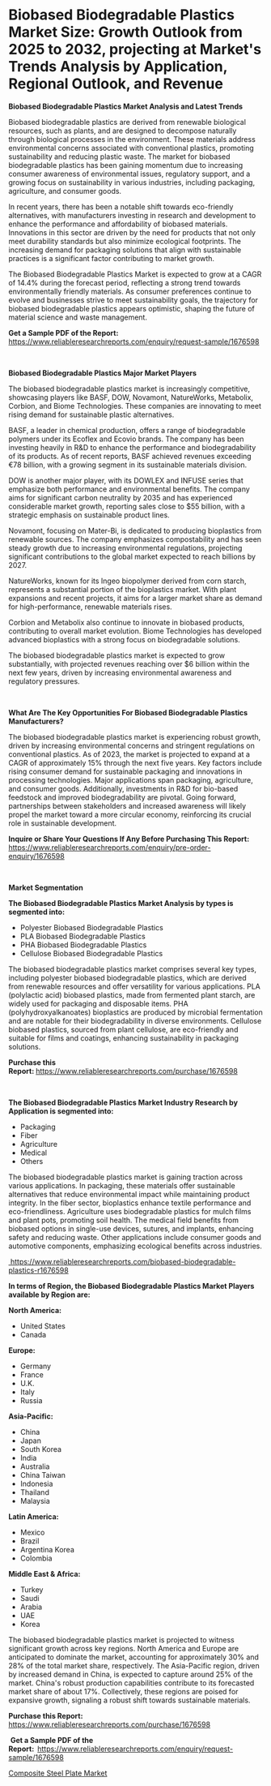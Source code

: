 <p><h1>Biobased Biodegradable Plastics Market Size: Growth Outlook from 2025 to 2032, projecting at Market's Trends Analysis by Application, Regional Outlook, and Revenue</h1></p><p><strong>Biobased Biodegradable Plastics Market Analysis and Latest Trends</strong></p>
<p><p>Biobased biodegradable plastics are derived from renewable biological resources, such as plants, and are designed to decompose naturally through biological processes in the environment. These materials address environmental concerns associated with conventional plastics, promoting sustainability and reducing plastic waste. The market for biobased biodegradable plastics has been gaining momentum due to increasing consumer awareness of environmental issues, regulatory support, and a growing focus on sustainability in various industries, including packaging, agriculture, and consumer goods.</p><p>In recent years, there has been a notable shift towards eco-friendly alternatives, with manufacturers investing in research and development to enhance the performance and affordability of biobased materials. Innovations in this sector are driven by the need for products that not only meet durability standards but also minimize ecological footprints. The increasing demand for packaging solutions that align with sustainable practices is a significant factor contributing to market growth.</p><p>The Biobased Biodegradable Plastics Market is expected to grow at a CAGR of 14.4% during the forecast period, reflecting a strong trend towards environmentally friendly materials. As consumer preferences continue to evolve and businesses strive to meet sustainability goals, the trajectory for biobased biodegradable plastics appears optimistic, shaping the future of material science and waste management.</p></p>
<p><strong>Get a Sample PDF of the Report:&nbsp;</strong> <a href="https://www.reliableresearchreports.com/enquiry/request-sample/1676598?utm_campaign=1720&utm_medium=2&utm_source=Github&utm_content=ia&utm_term=01042025&utm_id=biobased-biodegradable-plastics">https://www.reliableresearchreports.com/enquiry/request-sample/1676598</a></p>
<p>&nbsp;</p>
<p><strong>Biobased Biodegradable Plastics Major Market Players</strong></p>
<p><p>The biobased biodegradable plastics market is increasingly competitive, showcasing players like BASF, DOW, Novamont, NatureWorks, Metabolix, Corbion, and Biome Technologies. These companies are innovating to meet rising demand for sustainable plastic alternatives.</p><p>BASF, a leader in chemical production, offers a range of biodegradable polymers under its Ecoflex and Ecovio brands. The company has been investing heavily in R&D to enhance the performance and biodegradability of its products. As of recent reports, BASF achieved revenues exceeding €78 billion, with a growing segment in its sustainable materials division.</p><p>DOW is another major player, with its DOWLEX and INFUSE series that emphasize both performance and environmental benefits. The company aims for significant carbon neutrality by 2035 and has experienced considerable market growth, reporting sales close to $55 billion, with a strategic emphasis on sustainable product lines.</p><p>Novamont, focusing on Mater-Bi, is dedicated to producing bioplastics from renewable sources. The company emphasizes compostability and has seen steady growth due to increasing environmental regulations, projecting significant contributions to the global market expected to reach billions by 2027.</p><p>NatureWorks, known for its Ingeo biopolymer derived from corn starch, represents a substantial portion of the bioplastics market. With plant expansions and recent projects, it aims for a larger market share as demand for high-performance, renewable materials rises.</p><p>Corbion and Metabolix also continue to innovate in biobased products, contributing to overall market evolution. Biome Technologies has developed advanced bioplastics with a strong focus on biodegradable solutions. </p><p>The biobased biodegradable plastics market is expected to grow substantially, with projected revenues reaching over $6 billion within the next few years, driven by increasing environmental awareness and regulatory pressures.</p></p>
<p>&nbsp;</p>
<p><strong>What Are The Key Opportunities For Biobased Biodegradable Plastics Manufacturers?</strong></p>
<p><p>The biobased biodegradable plastics market is experiencing robust growth, driven by increasing environmental concerns and stringent regulations on conventional plastics. As of 2023, the market is projected to expand at a CAGR of approximately 15% through the next five years. Key factors include rising consumer demand for sustainable packaging and innovations in processing technologies. Major applications span packaging, agriculture, and consumer goods. Additionally, investments in R&D for bio-based feedstock and improved biodegradability are pivotal. Going forward, partnerships between stakeholders and increased awareness will likely propel the market toward a more circular economy, reinforcing its crucial role in sustainable development.</p></p>
<p><strong>Inquire or Share Your Questions If Any Before Purchasing This Report:</strong> <a href="https://www.reliableresearchreports.com/enquiry/pre-order-enquiry/1676598?utm_campaign=1720&utm_medium=2&utm_source=Github&utm_content=ia&utm_term=01042025&utm_id=biobased-biodegradable-plastics">https://www.reliableresearchreports.com/enquiry/pre-order-enquiry/1676598</a></p>
<p>&nbsp;</p>
<p><strong>Market Segmentation</strong></p>
<p><strong>The Biobased Biodegradable Plastics Market Analysis by types is segmented into:</strong></p>
<p><ul><li>Polyester Biobased Biodegradable Plastics</li><li>PLA Biobased Biodegradable Plastics</li><li>PHA Biobased Biodegradable Plastics</li><li>Cellulose Biobased Biodegradable Plastics</li></ul></p>
<p><p>The biobased biodegradable plastics market comprises several key types, including polyester biobased biodegradable plastics, which are derived from renewable resources and offer versatility for various applications. PLA (polylactic acid) biobased plastics, made from fermented plant starch, are widely used for packaging and disposable items. PHA (polyhydroxyalkanoates) bioplastics are produced by microbial fermentation and are notable for their biodegradability in diverse environments. Cellulose biobased plastics, sourced from plant cellulose, are eco-friendly and suitable for films and coatings, enhancing sustainability in packaging solutions.</p></p>
<p><strong>Purchase this Report:&nbsp;</strong><a href="https://www.reliableresearchreports.com/purchase/1676598?utm_campaign=1720&utm_medium=2&utm_source=Github&utm_content=ia&utm_term=01042025&utm_id=biobased-biodegradable-plastics">https://www.reliableresearchreports.com/purchase/1676598</a></p>
<p>&nbsp;</p>
<p><strong>The Biobased Biodegradable Plastics Market Industry Research by Application is segmented into:</strong></p>
<p><ul><li>Packaging</li><li>Fiber</li><li>Agriculture</li><li>Medical</li><li>Others</li></ul></p>
<p><p>The biobased biodegradable plastics market is gaining traction across various applications. In packaging, these materials offer sustainable alternatives that reduce environmental impact while maintaining product integrity. In the fiber sector, bioplastics enhance textile performance and eco-friendliness. Agriculture uses biodegradable plastics for mulch films and plant pots, promoting soil health. The medical field benefits from biobased options in single-use devices, sutures, and implants, enhancing safety and reducing waste. Other applications include consumer goods and automotive components, emphasizing ecological benefits across industries.</p></p>
<p><a href="https://www.reliableresearchreports.com/biobased-biodegradable-plastics-r1676598?utm_campaign=1720&utm_medium=2&utm_source=Github&utm_content=ia&utm_term=01042025&utm_id=biobased-biodegradable-plastics">&nbsp;https://www.reliableresearchreports.com/biobased-biodegradable-plastics-r1676598</a></p>
<p><strong>In terms of Region, the Biobased Biodegradable Plastics Market Players available by Region are:</strong></p>
<p>
    <p> <strong> North America: </strong>
        <ul>
            <li>United States</li>
            <li>Canada</li>
        </ul>
        </p> 
    <p> <strong> Europe: </strong>
        <ul>
            <li>Germany</li>
            <li>France</li>
            <li>U.K.</li>
            <li>Italy</li>
            <li>Russia</li>
        </ul>
        </p> 
    <p> <strong> Asia-Pacific: </strong>
        <ul>
            <li>China</li>
            <li>Japan</li>
            <li>South Korea</li>
            <li>India</li>
            <li>Australia</li>
            <li>China Taiwan</li>
            <li>Indonesia</li>
            <li>Thailand</li>
            <li>Malaysia</li>
        </ul>
        </p> 
    <p> <strong> Latin America: </strong>
        <ul>
            <li>Mexico</li>
            <li>Brazil</li>
            <li>Argentina Korea</li>
            <li>Colombia</li>
        </ul>
        </p> 
    <p> <strong> Middle East & Africa: </strong>
        <ul>
            <li>Turkey</li>
            <li>Saudi</li>
            <li>Arabia</li>
            <li>UAE</li>
            <li>Korea</li>
        </ul>
    </p>
    </p>
<p><p>The biobased biodegradable plastics market is projected to witness significant growth across key regions. North America and Europe are anticipated to dominate the market, accounting for approximately 30% and 28% of the total market share, respectively. The Asia-Pacific region, driven by increased demand in China, is expected to capture around 25% of the market. China's robust production capabilities contribute to its forecasted market share of about 17%. Collectively, these regions are poised for expansive growth, signaling a robust shift towards sustainable materials.</p></p>
<p><strong>Purchase this Report: </strong><a href="https://www.reliableresearchreports.com/purchase/1676598?utm_campaign=1720&utm_medium=2&utm_source=Github&utm_content=ia&utm_term=01042025&utm_id=biobased-biodegradable-plastics">https://www.reliableresearchreports.com/purchase/1676598</a></p>
<p>&nbsp;<strong>Get a Sample PDF of the Report:&nbsp;&nbsp;</strong><a href="https://www.reliableresearchreports.com/enquiry/request-sample/1676598?utm_campaign=1720&utm_medium=2&utm_source=Github&utm_content=ia&utm_term=01042025&utm_id=biobased-biodegradable-plastics">https://www.reliableresearchreports.com/enquiry/request-sample/1676598</a></p>
<p><strong></strong></p>
<p><p><a href="https://github.com/ocambdidarhz/Market-Research-Report-List-1/blob/main/composite-steel-plate-market.md?utm_campaign=1720&utm_medium=2&utm_source=Github&utm_content=ia&utm_term=01042025&utm_id=biobased-biodegradable-plastics">Composite Steel Plate Market</a></p></p>